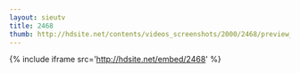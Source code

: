 ```yaml
---
layout: sieutv
title: 2468
thumb: http://hdsite.net/contents/videos_screenshots/2000/2468/preview_360p.mp4.jpg
---
```

{% include iframe src='http://hdsite.net/embed/2468' %}
 
